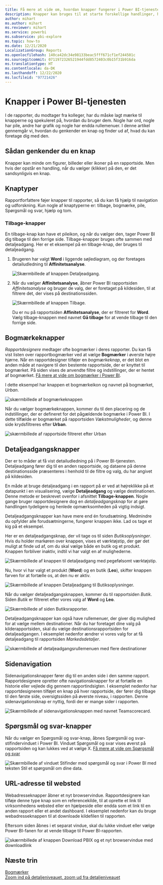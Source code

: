 ```yaml
---
title: Få mere at vide om, hvordan knapper fungerer i Power BI-tjenesten
description: Knapper kan bruges til at starte forskellige handlinger, herunder navigation i rapporten, detaljeadgang og detaljeadgang på tværs af rapporter
author: mihart
ms.author: mihart
ms.reviewer: mihart
ms.service: powerbi
ms.subservice: pbi-explore
ms.topic: how-to
ms.date: 12/21/2020
LocalizationGroup: Reports
ms.openlocfilehash: 140ca42dc34e98133beac5fff671cf1ef244501c
ms.sourcegitcommit: 0711972326521944fdd8572403c0b15f31b916da
ms.translationtype: HT
ms.contentlocale: da-DK
ms.lasthandoff: 12/22/2020
ms.locfileid: "97721426"
---
```

# <a name="buttons-in-the-power-bi-service"></a>Knapper i Power BI-tjenesten
I de rapporter, du modtager fra kolleger, har du måske lagt mærke til knapperne og spekuleret på, hvordan du bruger dem. Nogle har ord, nogle har pile, andre har grafik og nogle har endda rullemenuer. I denne artikel gennemgår vi, hvordan du genkender en knap og finder ud af, hvad du kan foretage dig med den.

## <a name="how-to-recognize-a-button"></a>Sådan genkender du en knap
Knapper kan minde om figurer, billeder eller ikoner på en rapportside. Men hvis der opstår en handling, når du vælger (klikker) på den, er det sandsynligvis en knap.

## <a name="types-of-buttons"></a>Knaptyper
Rapportforfattere føjer knapper til rapporter, så du kan få hjælp til navigation og udforskning. Kun nogle af knaptyperne er: tilbage, bogmærke, pile, Spørgsmål og svar, hjælp og tom. 

### <a name="back-buttons"></a>Tilbage-knapper 
En tilbage-knap kan have et pileikon, og når du vælger den, tager Power BI dig tilbage til den forrige side.  Tilbage-knapper bruges ofte sammen med detaljeadgang. Her er et eksempel på en tilbage-knap, der bruges til detaljeadgang.

1. Brugeren har valgt **Word** i liggende søjlediagram, og der foretages detailudledning til  **Affinitetsanalyse**.

    ![Skærmbillede af knappen Detaljeadgang.](media/end-user-buttons/power-bi-drillthrough.png)

2. Når du vælger **Affinitetsanalyse**, åbner Power BI rapportsiden *Affinitetsanalyse* og bruger de valg, der er foretaget på kildesiden, til at filtrere det, der vises på destinationssiden.

    ![Skærmbillede af knappen Tilbage.](media/end-user-buttons/power-bi-back.png)

    Du er nu på rapportsiden **Affinitetsanalyse**, der er filtreret for **Word**. Vælg tilbage-knappen med navnet **Gå tilbage** for at vende tilbage til den forrige side. 

## <a name="bookmark-buttons"></a>Bogmærkeknapper
*Rapportdesignere* medtager ofte bogmærker i deres rapporter. Du kan få vist listen over rapportbogmærker ved at vælge **Bogmærker** i øverste højre hjørne. Når en rapportdesigner tilføjer en *bogmærkeknap*, er det blot en anden måde at navigere til den bestemte rapportside, der er knyttet til bogmærket. På siden vises de anvendte filtre og indstillinger, der er hentet af bogmærket. [Få mere at vide om bogmærker i Power BI](end-user-bookmarks.md). 

I dette eksempel har knappen et bogmærkeikon og navnet på bogmærket, *Urban*. 

![skærmbillede af bogmærkeknappen](media/end-user-buttons/power-bi-bookmark.png)

Når du vælger bogmærkeknappen, kommer du til den placering og de indstillinger, der er defineret for det pågældende bogmærke i Power BI.  I dette tilfælde er bogmærket på rapportsiden *Vækstmuligheder*, og denne side krydsfiltreres efter **Urban**.

![skærmbillede af rapportside filtreret efter Urban](media/end-user-buttons/power-bi-urban.png)


## <a name="drillthrough-buttons"></a>Detaljeadgangsknapper
Der er to måder at få vist detailudledning på i Power BI-tjenesten. Detaljeadgang fører dig til en anden rapportside, og dataene på denne destinationsside præsenteres i henhold til de filtre og valg, du har angivet på kildesiden.

En måde at bruge detaljeadgang i en rapport på er ved at højreklikke på et datapunkt i en visualisering, vælge **Detaljeadgang** og vælge destinationen. Denne metode er beskrevet ovenfor i afsnittet **Tilbage-knappen**. Nogle gange bruger rapportdesignere dog en *detaljeadgangsknap* for at gøre handlingen tydeligere og henlede opmærksomheden på vigtig indsigt.  

Detaljeadgangsknapper kan have mere end én forudsætning. Medmindre du opfylder alle forudsætningerne, fungerer knappen ikke. Lad os tage et kig på et eksempel.

Her er en detaljeadgangsknap, der vil tage os til siden *Butiksoplysninger*. Hvis du holder markøren over knappen, vises et værktøjstip, der gør det muligt at finde ud af, om du skal vælge både en butik og et produkt. Knappen forbliver inaktiv, indtil vi har valgt en af mulighederne.

![Skærmbillede af knappen til detaljeadgang med pegefølsomt værktøjstip.](media/end-user-buttons/power-bi-drill-two-selections.png)

Nu, hvor vi har valgt et produkt (**Word**) og en butik (**Leo**), skifter knappen farven for at fortælle os, at den nu er aktiv.

![Skærmbillede af knappen Detaljeadgang til Butiksoplysninger.](media/end-user-buttons/power-bi-select-both.png)

Når du vælger detaljeadgangsknappen, kommer du til rapportsiden *Butik*. Siden *Butik* er filtreret efter vores valg af **Word** og **Leo**.

![Skærmbillede af siden Butiksrapporter.](media/end-user-buttons/power-bi-store.png)

Detaljeadgangsknapper kan også have rullemenuer, der giver dig mulighed for at vælge mellem destinationer. Når du har foretaget dine valg på kilderapportsiden, skal du vælge destinationsrapportsiden for detaljeadgangen. I eksemplet nedenfor ændrer vi vores valg for at få detaljeadgang til rapportsiden *Markedsdetaljer*. 

![skærmbillede af detaljeadgangsrullemenuen med flere destinationer](media/end-user-buttons/power-bi-destination.png)

## <a name="page-navigation"></a>Sidenavigation

Sidenavigationsknapper fører dig til en anden side i den samme rapport. Rapportdesignere opretter ofte navigationsknapper for at fortælle en historie eller vejlede dig gennem rapportindsigten. I eksemplet nedenfor har rapportdesigneren tilføjet en knap på hver rapportside, der fører dig tilbage til den første side, oversigtssiden på øverste niveau, i rapporten. Denne sidenavigationsknap er nyttig, fordi der er mange sider i rapporten.

![Skærmbillede af sidenavigationsknappen med navnet Teamscorecard.](media/end-user-buttons/power-bi-nav-button.png)


## <a name="qa-buttons"></a>Spørgsmål og svar-knapper 
Når du vælger en Spørgsmål og svar-knap, åbnes Spørgsmål og svar-stifindervinduet i Power BI. Vinduet Spørgsmål og svar vises øverst på rapportsiden og kan lukkes ved at vælge X. [Få mere at vide om Spørgsmål og svar](end-user-q-and-a.md)

![Skærmbillede af vinduet Stifinder med spørgsmål og svar i Power BI med teksten Stil et spørgsmål om dine data.](media/end-user-buttons/power-bi-qna.png)

## <a name="web-url"></a>URL-adresse til websted
Webadresseknapper åbner et nyt browservindue. Rapportdesignere kan tilføje denne type knap som en referencekilde, til at oprette et link til virksomhedens websted eller en hjælpeside eller endda som et link til en anden rapport eller et andet dashboard. I eksemplet nedenfor kan du bruge webadresseknappen til at downloade kildefilen til rapporten. 

Eftersom siden åbnes i et separat vindue, skal du lukke vinduet eller vælge Power BI-fanen for at vende tilbage til Power BI-rapporten.

![skærmbillede af knappen Download PBIX og et nyt browservindue med downloadlink](media/end-user-buttons/power-bi-url.png)

## <a name="next-steps"></a>Næste trin
[Bogmærker](end-user-bookmarks.md)    
[Zoom ind på detaljeniveauet, zoom ud fra detaljeniveauet](end-user-drill.md)
